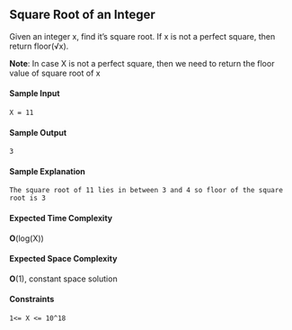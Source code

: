 ## **Square Root of an Integer**
Given an integer x, find it’s square root. If x is not a perfect square, then return floor(√x).

__Note__: In case X is not a perfect square, then we need to return the floor value of square root of x

#### **Sample Input**
    X = 11

#### **Sample Output**
    3

#### **Sample Explanation**
    The square root of 11 lies in between 3 and 4 so floor of the square root is 3

#### **Expected Time Complexity**
__O__(log(X))
#### **Expected Space Complexity**
__O__(1), constant space solution

#### **Constraints**
    1<= X <= 10^18

